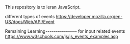 This repository is to leran JavaScript.


different types of events
https://developer.mozilla.org/en-US/docs/Web/API/Event

Remaining Learning----------------
for input related events
https://www.w3schools.com/js/js_events_examples.asp